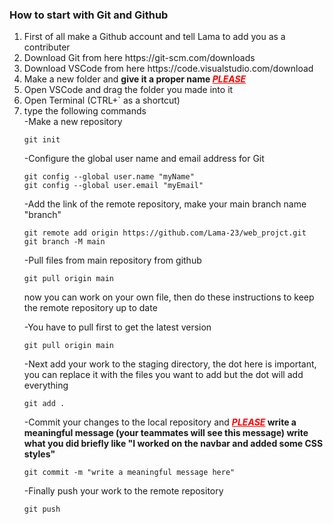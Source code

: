 <h3>How to start with Git and Github</h3>

<ol>
<li>First of all make a Github account and tell Lama to add you as a contributer</li>
<li>Download Git from here <a>https://git-scm.com/downloads</a></li>
<li>Download VSCode from here <a>https://code.visualstudio.com/download</a></li>
<li>Make a new folder and <strong>give it a proper name <u style="color:red;"><em >PLEASE</em></u></strong></li>
<li>Open VSCode and drag the folder you made into it</li>
<li>Open Terminal (CTRL+` as a shortcut) </li>
<li>type the following commands</li>
-Make a new repository

```
git init
```
-Configure the global user name and email address for Git
```
git config --global user.name "myName"
git config --global user.email "myEmail"
```
-Add the link of the remote repository, make your main branch name "branch"
```
git remote add origin https://github.com/Lama-23/web_projct.git
git branch -M main
```
-Pull files from main repository from github
```
git pull origin main
```
now you can work on your own file, then do these instructions to keep the remote repository up to date

-You have to pull first to get the latest version
```
git pull origin main
```
-Next add your work to the staging directory, the dot here is important, you can replace it with the files you want to add but the dot will add everything
```
git add .
```
-Commit your changes to the local repository and <strong> <u style="color:red;"><em >PLEASE</em></u> write a meaningful message (your teammates will see this message) write what you did briefly like "I worked on the navbar and added some CSS styles"</strong> 
```
git commit -m "write a meaningful message here"
```

-Finally push your work to the remote repository
```
git push
```
</ol>   